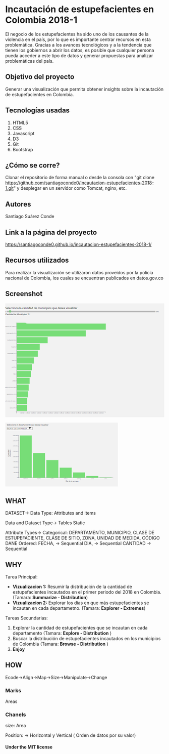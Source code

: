 # Incautación de estupefacientes en Colombia 2018-1

El negocio de los estupefacientes ha sido uno de los causantes de la violencia en el país, por lo que es importante centrar recursos en esta problemática.
Gracias a los avances tecnológicos y a la tendencia que tienen los gobiernos a abrir los datos, es posible que cualquier persona pueda acceder a este tipo de datos y generar propuestas para analizar problemáticas del país.

## Objetivo del proyecto

Generar una visualización que permita obtener insights sobre la incautación de estupefacientes en Colombia.

## Tecnologías usadas

1. HTML5
2. CSS
3. Javascript
4. D3
4. Git
5. Bootstrap

## ¿Cómo se corre?

Clonar el repositorio de forma manual o desde la consola con "git clone https://github.com/santiagoconde0/incautacion-estupefacientes-2018-1.git" y desplegar en un servidor como Tomcat, nginx, etc.

## Autores

Santiago Suárez Conde

## Link a la página del proyecto

https://santiagoconde0.github.io/incautacion-estupefacientes-2018-1/

## Recursos utilizados

Para realizar la visualización se utilizaron datos proveídos por la policía nacional de Colombia, los cuales se encuentran publicados en datos.gov.co

## Screenshot

![alt text][logo]

[logo]: https://github.com/santiagoconde0/incautacion-estupefacientes-2018-1/blob/master/img/viz1.png "Logo Vizualizacion 1 "

![alt text][logo2]

[logo2]: https://github.com/santiagoconde0/incautacion-estupefacientes-2018-1/blob/master/img/viz2.png "Logo2 Vizualizacion 2 "

## WHAT

DATASET->
       Data Type: Attributes and items

  Data and Dataset Type->
                         Tables
                         Static

Attribute Types->
           Categorical: DEPARTAMENTO,
                        MUNICIPIO,
                        CLASE DE ESTUPEFACIENTE,
                        CLASE DE SITIO,
                        ZONA,
                        UNIDAD DE MEDIDA,
                        CÓDIGO DANE
           Ordered: FECHA, -> Sequential
                    DIA, -> Sequential
                    CANTIDAD -> Sequential
## WHY

Tarea Principal:

* **Vizualizacion 1:** Resumir la distribución de la cantidad de estupefacientes incautados en el primer periodo del 2018 en Colombia. (Tamara: **Summarize - Distribution**)
* **Vizualizacion 2:** Explorar los días en que más estupefacientes se incautan en cada departametno. (Tamara: **Explorer - Extremes**)

Tareas Secundarias:

1. Explorar la cantidad de estupefacientes que se incautan en cada departamento (Tamara: **Explore - Distribution** )
2. Buscar la distribución de estupefacientes incautados en los municipios de Colombia (Tamara: **Browse - Distribution** )
3. **Enjoy**

## HOW

Ecode->Align->Map->Size->Manipulate->Change

### Marks

Areas

### Chanels

size: Area

Position: -> Horizontal y Vertical ( Orden de datos por su valor)

#### Under the MIT license
